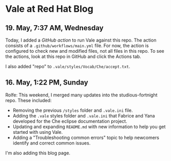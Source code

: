 # Vale at Red Hat Blog

## 19. May, 7:37 AM, Wednesday

Today, I added a _GitHub action_ to run Vale against this repo. The action consists of a `.github/workflows/main.yml` file. For now, the action is configured to check new and modified files, not all files in this repo. To see the actions, look at this repo in GitHub and click the Actions tab.

I also added "repo" to `.vale/styles/Vocab/Che/accept.txt`.

## 16. May, 1:22 PM, Sunday

Rolfe: This weekend, I merged many updates into the studious-fortnight repo. These included:
- Removing the previous `/styles` folder and `.vale.ini` file.
- Adding the `.vale` styles folder and `.vale.ini` that Fabrice and Yana developed for the Che eclipse documentation project.
- Updating and expanding `README.md` with new information to help you get started with using Vale.
- Adding a "Troubleshooting common errors" topic to help newcomers identify and correct common issues.

I'm also adding this blog page.
